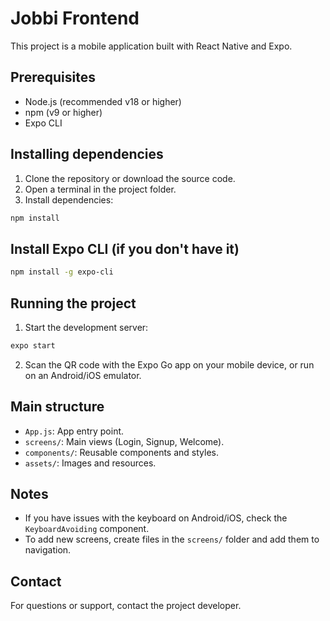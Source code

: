 
# Jobbi Frontend

This project is a mobile application built with React Native and Expo.

## Prerequisites

- Node.js (recommended v18 or higher)
- npm (v9 or higher)
- Expo CLI

## Installing dependencies

1. Clone the repository or download the source code.
2. Open a terminal in the project folder.
3. Install dependencies:

```bash
npm install
```

## Install Expo CLI (if you don't have it)

```bash
npm install -g expo-cli
```

## Running the project

1. Start the development server:

```bash
expo start
```

2. Scan the QR code with the Expo Go app on your mobile device, or run on an Android/iOS emulator.

## Main structure

- `App.js`: App entry point.
- `screens/`: Main views (Login, Signup, Welcome).
- `components/`: Reusable components and styles.
- `assets/`: Images and resources.

## Notes

- If you have issues with the keyboard on Android/iOS, check the `KeyboardAvoiding` component.
- To add new screens, create files in the `screens/` folder and add them to navigation.

## Contact

For questions or support, contact the project developer.
